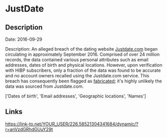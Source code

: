 # JustDate

## Description

Date: 2016-09-29

Description:
An alleged breach of the dating website <a href="http://www.justdate.com/" target="_blank" rel="noopener">Justdate.com</a> began circulating in approximately September 2016. Comprised of over 24 million records, the data contained various personal attributes such as email addresses, dates of birth and physical locations. However, upon verification with HIBP subscribers, only a fraction of the data was found to be accurate and no account owners recalled using the Justdate.com service. This breach has consequently been flagged as <a href="https://www.troyhunt.com/introducing-fabricated-data-breaches-to-have-i-been-pwned" target="_blank" rel="noopener">fabricated</a>; it's highly unlikely the data was sourced from Justdate.com.


['Dates of birth', 'Email addresses', 'Geographic locations', 'Names']

## Links

https://link-to.net/YOUR_USER/226.58521304341684/dynamic/?r=anVzdGRhdGUuY29t